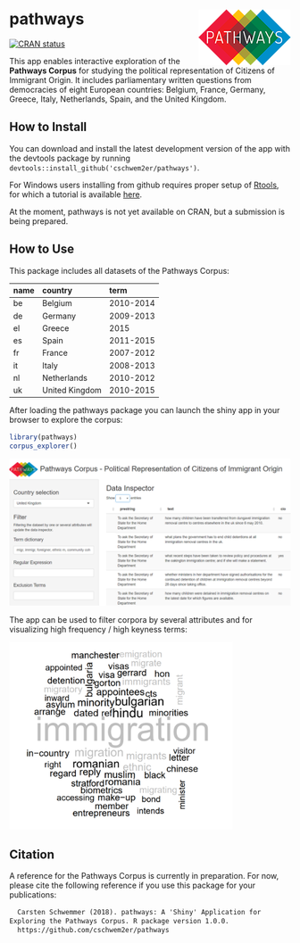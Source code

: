 
<!-- README.md is generated from README.Rmd. Please edit that file -->

# pathways <img src="man/figures/logo.png" align="right" />

[![CRAN
status](https://www.r-pkg.org/badges/version/pathways?color=lightgrey)](https://cran.r-project.org/package=pathways)

This app enables interactive exploration of the **Pathways Corpus** for
studying the political representation of Citizens of Immigrant Origin.
It includes parliamentary written questions from democracies of eight
European countries: Belgium, France, Germany, Greece, Italy,
Netherlands, Spain, and the United Kingdom.

## How to Install

You can download and install the latest development version of the app
with the devtools package by running
`devtools::install_github('cschwem2er/pathways')`.

For Windows users installing from github requires proper setup of
[Rtools](https://cran.r-project.org/bin/windows/Rtools/), for which a
tutorial is available
[here](https://github.com/stan-dev/rstan/wiki/Install-Rtools-for-Windows).

At the moment, pathways is not yet available on CRAN, but a submission
is being prepared.

## How to Use

This package includes all datasets of the Pathways Corpus:

| name | country        | term      |
| :--- | :------------- | :-------- |
| be   | Belgium        | 2010-2014 |
| de   | Germany        | 2009-2013 |
| el   | Greece         | 2015      |
| es   | Spain          | 2011-2015 |
| fr   | France         | 2007-2012 |
| it   | Italy          | 2008-2013 |
| nl   | Netherlands    | 2010-2012 |
| uk   | United Kingdom | 2010-2015 |

After loading the pathways package you can launch the shiny app in your
browser to explore the corpus:

``` r
library(pathways)
corpus_explorer()
```

<img src="man/figures/app_interface.png" width="800"/>

The app can be used to filter corpora by several attributes and for
visualizing high frequency / high keyness terms:

<img src="man/figures/app_keyness.png" width="400"/>

## Citation

A reference for the Pathways Corpus is currently in preparation. For
now, please cite the following reference if you use this package for
your
publications:

``` 
  Carsten Schwemmer (2018). pathways: A 'Shiny' Application for Exploring the Pathways Corpus. R package version 1.0.0.
  https://github.com/cschwem2er/pathways
```
